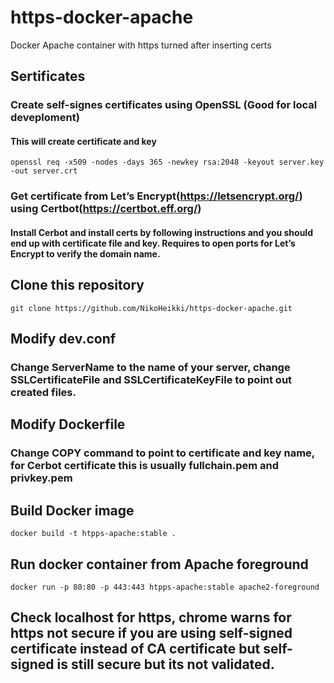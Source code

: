 # https-docker-apache
Docker Apache container with https turned after inserting certs

## Sertificates

### Create self-signes certificates using OpenSSL (Good for local deveploment)
#### This will create certificate and key
```
openssl req -x509 -nodes -days 365 -newkey rsa:2048 -keyout server.key -out server.crt
```
### Get certificate from Let’s Encrypt(https://letsencrypt.org/) using Certbot(https://certbot.eff.org/)
#### Install Cerbot and install certs by following instructions and you should end up with certificate file and key. Requires to open ports for Let’s Encrypt to verify the domain name.

## Clone this repository
```
git clone https://github.com/NikoHeikki/https-docker-apache.git
```
## Modify dev.conf
### Change ServerName to the name of your server, change SSLCertificateFile and SSLCertificateKeyFile to point out created files.

## Modify Dockerfile
### Change COPY command to point to certificate and key name, for Cerbot certificate this is usually fullchain.pem and privkey.pem

## Build Docker image
```
docker build -t htpps-apache:stable .
```

## Run docker container from Apache foreground
```
docker run -p 80:80 -p 443:443 htpps-apache:stable apache2-foreground
```

## Check localhost for https, chrome warns for https not secure if you are using self-signed certificate instead of CA certificate but self-signed is still secure but its not validated.

